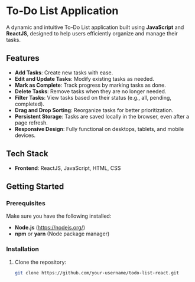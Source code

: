 # To-Do List Application

A dynamic and intuitive To-Do List application built using **JavaScript** and **ReactJS**, designed to help users efficiently organize and manage their tasks.

## Features

- **Add Tasks**: Create new tasks with ease.
- **Edit and Update Tasks**: Modify existing tasks as needed.
- **Mark as Complete**: Track progress by marking tasks as done.
- **Delete Tasks**: Remove tasks when they are no longer needed.
- **Filter Tasks**: View tasks based on their status (e.g., all, pending, completed).
- **Drag and Drop Sorting**: Reorganize tasks for better prioritization.
- **Persistent Storage**: Tasks are saved locally in the browser, even after a page refresh.
- **Responsive Design**: Fully functional on desktops, tablets, and mobile devices.

## Tech Stack

- **Frontend**: ReactJS, JavaScript, HTML, CSS

## Getting Started

### Prerequisites

Make sure you have the following installed:

- **Node.js** (https://nodejs.org/)
- **npm** or **yarn** (Node package manager)

### Installation

1. Clone the repository:
   ```bash
   git clone https://github.com/your-username/todo-list-react.git

